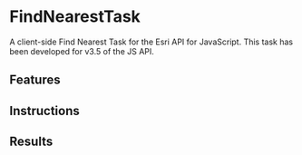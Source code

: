 # FindNearestTask
A client-side Find Nearest Task for the Esri API for JavaScript. This task has been developed for v3.5 of the JS API.

## Features

## Instructions

## Results
